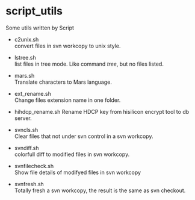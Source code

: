 script\_utils
============

Some utils written by Script

* c2unix.sh  
	convert files in svn workcopy to unix style.

* lstree.sh  
	list files in tree mode. Like command *tree*, but no files listed.

* mars.sh  
	Translate characters to Mars language.

* ext\_rename.sh  
	Change files extension name in one folder.

* hihdcp\_rename.sh
	Rename HDCP key from hisilicon encrypt tool to db server.

* svncls.sh  
	Clear files that not under svn control in a svn workcopy.	

* svndiff.sh  
	colorfull diff to modified files in svn workcopy.

* svnfilecheck.sh  
	Show file details of modifyed files in svn workcopy	

* svnfresh.sh  
	Totally fresh a svn workcopy, the result is the same as svn checkout.

